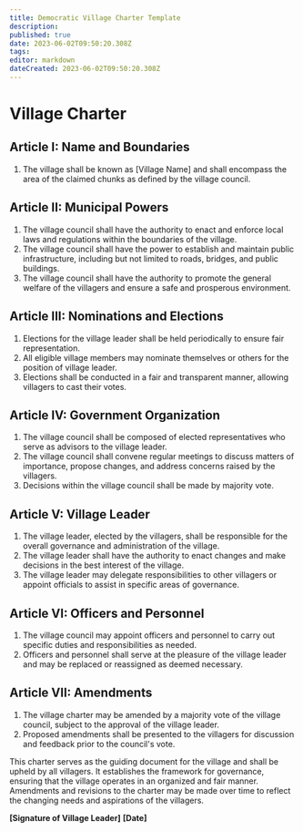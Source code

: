 ```yaml
---
title: Democratic Village Charter Template
description: 
published: true
date: 2023-06-02T09:50:20.308Z
tags: 
editor: markdown
dateCreated: 2023-06-02T09:50:20.308Z
---
```


# Village Charter

## Article I: Name and Boundaries
1. The village shall be known as [Village Name] and shall encompass the area of the claimed chunks as defined by the village council.

## Article II: Municipal Powers
1. The village council shall have the authority to enact and enforce local laws and regulations within the boundaries of the village.
2. The village council shall have the power to establish and maintain public infrastructure, including but not limited to roads, bridges, and public buildings.
3. The village council shall have the authority to promote the general welfare of the villagers and ensure a safe and prosperous environment.

## Article III: Nominations and Elections
1. Elections for the village leader shall be held periodically to ensure fair representation.
2. All eligible village members may nominate themselves or others for the position of village leader.
3. Elections shall be conducted in a fair and transparent manner, allowing villagers to cast their votes.

## Article IV: Government Organization
1. The village council shall be composed of elected representatives who serve as advisors to the village leader.
2. The village council shall convene regular meetings to discuss matters of importance, propose changes, and address concerns raised by the villagers.
3. Decisions within the village council shall be made by majority vote.

## Article V: Village Leader
1. The village leader, elected by the villagers, shall be responsible for the overall governance and administration of the village.
2. The village leader shall have the authority to enact changes and make decisions in the best interest of the village.
3. The village leader may delegate responsibilities to other villagers or appoint officials to assist in specific areas of governance.

## Article VI: Officers and Personnel
1. The village council may appoint officers and personnel to carry out specific duties and responsibilities as needed.
2. Officers and personnel shall serve at the pleasure of the village leader and may be replaced or reassigned as deemed necessary.

## Article VII: Amendments
1. The village charter may be amended by a majority vote of the village council, subject to the approval of the village leader.
2. Proposed amendments shall be presented to the villagers for discussion and feedback prior to the council's vote.

This charter serves as the guiding document for the village and shall be upheld by all villagers. It establishes the framework for governance, ensuring that the village operates in an organized and fair manner. Amendments and revisions to the charter may be made over time to reflect the changing needs and aspirations of the villagers.

**[Signature of Village Leader]**
**[Date]**

